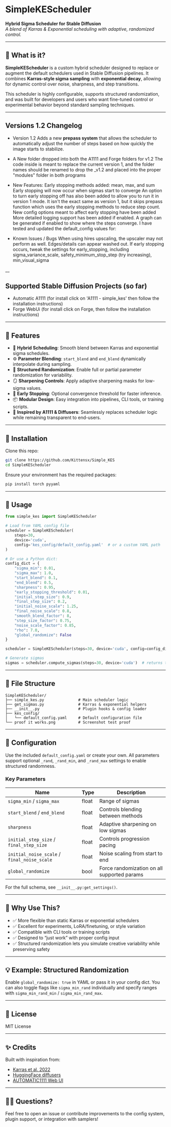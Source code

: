 # SimpleKEScheduler

**Hybrid Sigma Scheduler for Stable Diffusion**  
_A blend of Karras & Exponential scheduling with adaptive, randomized control._


---

## 📌 What is it?

**SimpleKEScheduler** is a custom hybrid scheduler designed to replace or augment the default schedulers used in Stable Diffusion pipelines. It combines **Karras-style sigma sampling** with **exponential decay**, allowing for dynamic control over noise, sharpness, and step transitions.

This scheduler is highly configurable, supports structured randomization, and was built for developers and users who want fine-tuned control or experimental behavior beyond standard sampling techniques.

---
## Versions 1.2 Changelog
 - Version 1.2 Adds a new **prepass system** that allows the scheduler to automatically adjust the number of steps based on how quickly the image starts to stabilize.
 - A New folder dropped into both the A1111 and Forge folders for v1.2 The code inside is meant to replace the current version 1, and the folder names should be  renamed to drop the _v1.2 and placed into the proper "modules" folder in both programs
 - New Features:
Early stopping methods added: mean, max, and sum
Early stopping will now occur when sigmas start to converge
An option to turn early stopping off has also been added to allow you to run it in version 1 mode. It isn't the exact same as version 1, but it skips prepass function which uses the early stopping methods to reduce step count.
New config options meant to affect early stopping have been added
More detailed logging support has been added if enabled.
A graph can be generated if enabled to show where the steps converge.
I have tested and updated the default_config values for: 

 - Known Issues / Bugs
When using hires upscaling, the upscaler may not perform as well. Edges/details can appear washed out.
If early stopping occurs, tweak the settings for early_stopping, including sigma_variance_scale, safety_minimum_stop_step (try increasing), min_visual_sigma



__
## Supported Stable Diffusion Projects (so far)
 - Automatic A1111 (for install click on 'A1111 - simple_kes' then follow the installation instructions)
 - Forge WebUi (for install click on Forge, then follow the installation instructions)
---

## 🚀 Features

- 🔀 **Hybrid Scheduling**: Smooth blend between Karras and exponential sigma schedules.
- ⚙️ **Parameter Blending**: `start_blend` and `end_blend` dynamically interpolate during sampling.
- 🎲 **Structured Randomization**: Enable full or partial parameter randomization for variability.
- 🪞 **Sharpening Controls**: Apply adaptive sharpening masks for low-sigma values.
- 🧠 **Early Stopping**: Optional convergence threshold for faster inference.
- 📦 **Modular Design**: Easy integration into pipelines, CLI tools, or training scripts.
- 🧪 **Inspired by A1111 & Diffusers**: Seamlessly replaces scheduler logic while remaining transparent to end-users.

---

## 📂 Installation

Clone this repo:

```bash
git clone https://github.com/Kittensx/Simple_KES
cd SimpleKEScheduler
```

Ensure your environment has the required packages:

```bash
pip install torch pyyaml
```

---

## 🧪 Usage

```python
from simple_kes import SimpleKEScheduler

# Load from YAML config file
scheduler = SimpleKEScheduler(
    steps=30,
    device='cuda',
    config='kes_config/default_config.yaml'  # or a custom YAML path
)

# Or use a Python dict:
config_dict = {
    "sigma_min": 0.01,
    "sigma_max": 1.0,
    "start_blend": 0.1,
    "end_blend": 0.5,
    "sharpness": 0.95,
    "early_stopping_threshold": 0.01,    
    "initial_step_size": 0.9,
    "final_step_size": 0.2,
    "initial_noise_scale": 1.25,
    "final_noise_scale": 0.8,
    "smooth_blend_factor": 8,
    "step_size_factor": 0.75,
    "noise_scale_factor": 0.85,
    "rho": 7.0,
    "global_randomize": False
}

scheduler = SimpleKEScheduler(steps=30, device='cuda', config=config_dict)

# Generate sigmas
sigmas = scheduler.compute_sigmas(steps=30, device='cuda')  # returns torch.FloatTensor
```

---

## 📁 File Structure

```
SimpleKEScheduler/
├── simple_kes.py               # Main scheduler logic
├── get_sigmas.py               # Karras & exponential helpers
├── __init__.py                 # Plugin hooks & config loader
├── kes_config/
│   └── default_config.yaml     # Default configuration file
└── proof it works.png          # Screenshot test proof
```

---

## 🔧 Configuration

Use the included `default_config.yaml` or create your own. All parameters support optional `_rand`, `_rand_min`, and `_rand_max` settings to enable structured randomness.

### Key Parameters

| Name                                        | Type  |            Description                      |
|---------------------------------------------|-------|---------------------------------------------|
| `sigma_min`   / `sigma_max`                 | float | Range of sigmas                             |
| `start_blend` / `end_blend`                 | float | Controls blending between methods           |
| `sharpness`                                 | float | Adaptive sharpening on low sigmas           |
| `initial_step_size` / `final_step_size`     | float | Controls progression pacing                 |
| `initial_noise_scale` / `final_noise_scale` | float | Noise scaling from start to end             |
| `global_randomize`                          | bool  | Force randomization on all supported params |

For the full schema, see `__init__.py:get_settings()`.

---

## 🧬 Why Use This?

- ✅ More flexible than static Karras or exponential schedulers
- ✅ Excellent for experiments, LoRA/finetuning, or style variation
- ✅ Compatible with CLI tools or training scripts
- ✅ Designed to “just work” with proper config input
- ✅ Structured randomization lets you simulate creative variability while preserving safety

---

## 💡 Example: Structured Randomization

Enable `global_randomize: true` in YAML or pass it in your config dict. You can also toggle flags like `sigma_min_rand` individually and specify ranges with `sigma_min_rand_min` / `sigma_min_rand_max`.

---


## 📜 License

MIT License 

---

## ✨ Credits

Built with inspiration from:

- [Karras et al. 2022](https://arxiv.org/abs/2206.00364)
- [HuggingFace diffusers](https://github.com/huggingface/diffusers)
- [AUTOMATIC1111 Web UI](https://github.com/AUTOMATIC1111/stable-diffusion-webui)

---

## 🙋‍♂️ Questions?

Feel free to open an issue or contribute improvements to the config system, plugin support, or integration with samplers!
